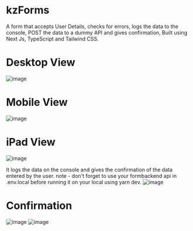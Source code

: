 # kzForms
A form that accepts User Details, checks for errors, logs the data to the console, POST the data to a dummy API and gives confirmation, Built using Next Js, TypeScript and Tailwind CSS.
# Desktop View 
![image](https://user-images.githubusercontent.com/91051053/192035019-9de0406d-e1d8-47f1-917d-34b01ca2fe11.png)
# Mobile View
![image](https://user-images.githubusercontent.com/91051053/192035110-0e29b594-51a5-4efd-a867-b12460484a50.png)
# iPad View
![image](https://user-images.githubusercontent.com/91051053/192035174-5e19c54f-4ac3-442c-a339-6b4e9e473471.png)

It logs the data on the console and gives the confirmation of the data entered by the user.
note - don't forget to use your formbackend api in .env.local before running it on your local using yarn dev.
![image](https://user-images.githubusercontent.com/91051053/192035720-c656b392-b047-4ea8-8876-11e61a3951fa.png)

# Confirmation
![image](https://user-images.githubusercontent.com/91051053/192035923-06c47c02-6fa6-4669-aa1c-23ebfc3225eb.png)
![image](https://user-images.githubusercontent.com/91051053/192036216-31a32df8-2cbb-45d3-b9db-ba6de3bf0141.png)

